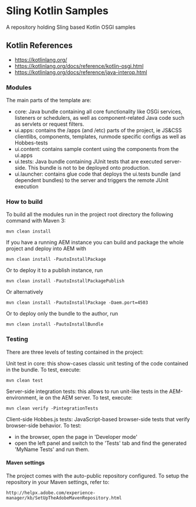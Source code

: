 # Sling Kotlin Samples
A repository holding Sling based Kotlin OSGI samples

## Kotlin References

* https://kotlinlang.org/
* https://kotlinlang.org/docs/reference/kotlin-osgi.html
* https://kotlinlang.org/docs/reference/java-interop.html

### Modules

The main parts of the template are:

* core: Java bundle containing all core functionality like OSGi services, listeners or schedulers, as well as component-related Java code such as servlets or request filters.
* ui.apps: contains the /apps (and /etc) parts of the project, ie JS&CSS clientlibs, components, templates, runmode specific configs as well as Hobbes-tests
* ui.content: contains sample content using the components from the ui.apps
* ui.tests: Java bundle containing JUnit tests that are executed server-side. This bundle is not to be deployed onto production.
* ui.launcher: contains glue code that deploys the ui.tests bundle (and dependent bundles) to the server and triggers the remote JUnit execution

### How to build

To build all the modules run in the project root directory the following command with Maven 3:

    mvn clean install

If you have a running AEM instance you can build and package the whole project and deploy into AEM with  

    mvn clean install -PautoInstallPackage

Or to deploy it to a publish instance, run

    mvn clean install -PautoInstallPackagePublish

Or alternatively

    mvn clean install -PautoInstallPackage -Daem.port=4503

Or to deploy only the bundle to the author, run

    mvn clean install -PautoInstallBundle

### Testing

There are three levels of testing contained in the project:

Unit test in core: this show-cases classic unit testing of the code contained in the bundle. To test, execute:

    mvn clean test

Server-side integration tests: this allows to run unit-like tests in the AEM-environment, ie on the AEM server. To test, execute:

    mvn clean verify -PintegrationTests

Client-side Hobbes.js tests: JavaScript-based browser-side tests that verify browser-side behavior. To test:

  * in the browser, open the page in 'Developer mode'
  * open the left panel and switch to the 'Tests' tab and find the generated 'MyName Tests' and run them.


#### Maven settings

The project comes with the auto-public repository configured. To setup the repository in your Maven settings, refer to:

    http://helpx.adobe.com/experience-manager/kb/SetUpTheAdobeMavenRepository.html
